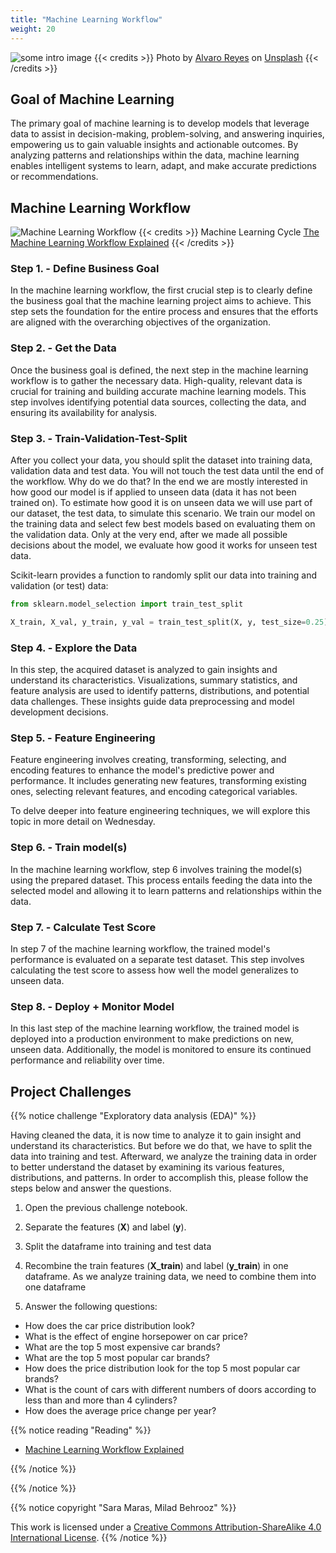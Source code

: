 ```yaml
---
title: "Machine Learning Workflow"
weight: 20
---
```


![some intro image](/images/workflow.png)
{{< credits >}}
Photo by <a href="">Alvaro Reyes</a> on <a href="https://unsplash.com/photos/qWwpHwip31M">Unsplash</a>
{{< /credits >}}

## Goal of Machine Learning

The primary goal of machine learning is to develop models that leverage data to assist in decision-making, problem-solving, and answering inquiries, empowering us to gain valuable insights and actionable outcomes. By analyzing patterns and relationships within the data, machine learning enables intelligent systems to learn, adapt, and make accurate predictions or recommendations.


## Machine Learning Workflow

![Machine Learning Workflow](/images/machine_learning_workflow.png)
{{< credits >}}
Machine Learning Cycle <a href="https://towardsdatascience.com/the-machine-learning-workflow-explained-557abf882079">
The Machine Learning Workflow Explained</a>
{{< /credits >}}


### Step 1. - Define Business Goal

In the machine learning workflow, the first crucial step is to clearly define the business goal that the machine learning project aims to achieve. This step sets the foundation for the entire process and ensures that the efforts are aligned with the overarching objectives of the organization.


### Step 2. - Get the Data

Once the business goal is defined, the next step in the machine learning workflow is to gather the necessary data. High-quality, relevant data is crucial for training and building accurate machine learning models. This step involves identifying potential data sources, collecting the data, and ensuring its availability for analysis.


### Step 3. - Train-Validation-Test-Split

After you collect your data, you should split the dataset into training data, validation data and test data. You will not touch the test data until the end of the workflow. Why do we do that?
In the end we are mostly interested in how good our model is if applied to unseen data (data it has not been trained on). To estimate how good it is on unseen data we will use part of our dataset, the test data, to simulate this scenario. We train our model on the training data and select few best models based on evaluating them on the validation data. Only at the very end, after we made all possible decisions about the model, we evaluate how good it works for unseen test data.


Scikit-learn provides a function to randomly split our data into training and validation (or test) data:
```python
from sklearn.model_selection import train_test_split

X_train, X_val, y_train, y_val = train_test_split(X, y, test_size=0.25)
```

### Step 4. - Explore the Data

In this step, the acquired dataset is analyzed to gain insights and understand its characteristics. Visualizations, summary statistics, and feature analysis are used to identify patterns, distributions, and potential data challenges. These insights guide data preprocessing and model development decisions.

### Step 5. - Feature Engineering

Feature engineering involves creating, transforming, selecting, and encoding features to enhance the model's predictive power and performance. It includes generating new features, transforming existing ones, selecting relevant features, and encoding categorical variables.

To delve deeper into feature engineering techniques, we will explore this topic in more detail on Wednesday.

### Step 6. - Train model(s)

In the machine learning workflow, step 6 involves training the model(s) using the prepared dataset. This process entails feeding the data into the selected model and allowing it to learn patterns and relationships within the data.





### Step 7. -  Calculate Test Score

In step 7 of the machine learning workflow, the trained model's performance is evaluated on a separate test dataset. This step involves calculating the test score to assess how well the model generalizes to unseen data.

### Step 8. - Deploy + Monitor Model

In this last step of the machine learning workflow, the trained model is deployed into a production environment to make predictions on new, unseen data. Additionally, the model is monitored to ensure its continued performance and reliability over time.



## Project Challenges

{{% notice challenge "Exploratory data analysis (EDA)" %}}

Having cleaned the data, it is now time to analyze it to gain insight and understand its characteristics. But before we do that, we have to split the data into training and test. Afterward, we analyze the training data in order to better understand the dataset by examining its various features, distributions, and patterns. In order to accomplish this, please follow the steps below and answer the questions.

1. Open the previous challenge notebook.

2. Separate the features (**X**) and label (**y**).

3. Split the dataframe into training and test data

4. Recombine the train features (**X_train**) and label (**y_train**) in one dataframe. As we analyze training data, we need to combine them into one dataframe
5. Answer the following questions:

 - How does the car price distribution look?
- What is the effect of engine horsepower on car price?
- What are the top 5 most expensive car brands?
- What are the top 5 most popular car brands?
 - How does the price distribution look for the top 5 most popular car brands?
- What is the count of cars with different numbers of doors according to less than and more than 4 cylinders?
- How does the average price change per year?


   


{{% notice reading "Reading" %}}

- [Machine Learning Workflow Explained](https://towardsdatascience.com/the-machine-learning-workflow-explained-557abf882079)


{{% /notice %}}





{{% /notice %}}




{{% notice copyright "Sara Maras, Milad Behrooz" %}}

This work is licensed under a [Creative Commons Attribution-ShareAlike 4.0 International License](https://creativecommons.org/licenses/by-sa/4.0/).
{{% /notice %}}